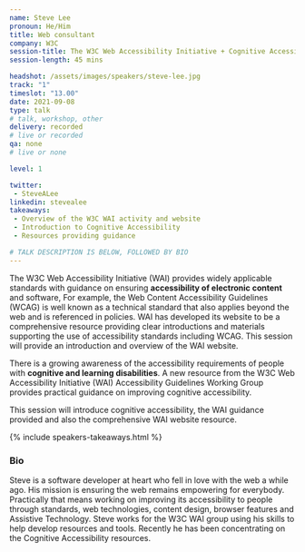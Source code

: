 ```yaml
---
name: Steve Lee
pronoun: He/Him
title: Web consultant
company: W3C
session-title: The W3C Web Accessibility Initiative + Cognitive Accessibility 
session-length: 45 mins

headshot: /assets/images/speakers/steve-lee.jpg
track: "1"
timeslot: "13.00"
date: 2021-09-08
type: talk
# talk, workshop, other
delivery: recorded
# live or recorded
qa: none
# live or none

level: 1

twitter:
 - SteveALee
linkedin: stevealee
takeaways:
 - Overview of the W3C WAI activity and website
 - Introduction to Cognitive Accessibility
 - Resources providing guidance

# TALK DESCRIPTION IS BELOW, FOLLOWED BY BIO
---
```


The W3C Web Accessibility Initiative (WAI) provides widely applicable standards with guidance on ensuring <strong>accessibility of electronic content</strong> and software, For example, the Web Content Accessibility Guidelines (WCAG) is well known as a technical standard that also applies beyond the web and is referenced in policies. WAI has developed its website to be a comprehensive resource providing clear introductions and materials supporting the use of accessibility standards including WCAG. This session will provide an introduction and overview of the WAI website. 

There is a growing awareness of the accessibility requirements of people with <strong>cognitive and learning disabilities</strong>. A new resource from the W3C Web Accessibility Initiative (WAI) Accessibility Guidelines Working Group provides practical guidance on improving cognitive accessibility.

This session will introduce cognitive accessibility, the WAI guidance provided and also the comprehensive WAI website resource.

{% include speakers-takeaways.html %}

<h3>Bio</h3>

Steve is a software developer at heart who fell in love with the web a while ago. His mission is ensuring the web remains empowering for everybody. Practically that means working on improving its accessibility to people through standards, web technologies, content design, browser features and Assistive Technology. Steve works for the W3C WAI group using his skills to help develop resources and tools. Recently he has been concentrating on the Cognitive Accessibility resources. 